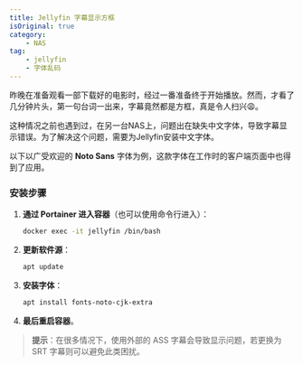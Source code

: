 ```yaml
---
title: Jellyfin 字幕显示方框
isOriginal: true
category:
    - NAS
tag:
    - jellyfin
    - 字体乱码
---
```


昨晚在准备观看一部下载好的电影时，经过一番准备终于开始播放。然而，才看了几分钟片头，第一句台词一出来，字幕竟然都是方框，真是令人扫兴😩。

这种情况之前也遇到过，在另一台NAS上，问题出在缺失中文字体，导致字幕显示错误。为了解决这个问题，需要为Jellyfin安装中文字体。

以下以广受欢迎的 **Noto Sans** 字体为例，这款字体在工作时的客户端页面中也得到了应用。

### 安装步骤

1. **通过 Portainer 进入容器**（也可以使用命令行进入）：

    ```bash
    docker exec -it jellyfin /bin/bash
    ```

2. **更新软件源**：

    ```bash
    apt update
    ```

3. **安装字体**：

    ```bash
    apt install fonts-noto-cjk-extra
    ```

4. **最后重启容器**。

> **提示**：在很多情况下，使用外部的 ASS 字幕会导致显示问题，若更换为 SRT 字幕则可以避免此类困扰。
